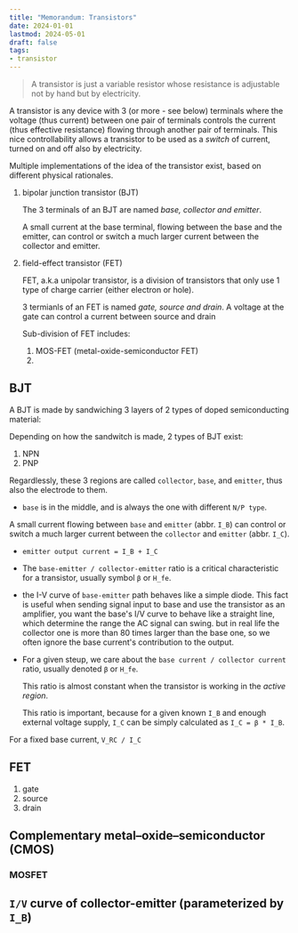 ```yaml
---
title: "Memorandum: Transistors"
date: 2024-01-01
lastmod: 2024-05-01
draft: false
tags:
- transistor
---
```


> A transistor is just a variable resistor whose resistance is adjustable not by hand but by electricity.

A transistor is any device with 3 (or more - see below) terminals where the voltage (thus current) between one pair of terminals controls the current (thus effective resistance) flowing through another pair of terminals. This nice controllability allows a transistor to be used as a *switch* of current, turned on and off also by electricity.

Multiple implementations of the idea of the transistor exist, based on different physical rationales.

1. bipolar junction transistor (BJT)

    The 3 terminals of an BJT are named *base, collector and emitter*.

    A small current at the base terminal, flowing between the base and the emitter, can control or switch a much larger current between the collector and emitter.

2. field-effect transistor (FET)

    FET, a.k.a unipolar transistor, is a division of transistors that only use 1 type of charge carrier (either electron or hole).

    3 termianls of an FET is named *gate, source and drain*.
    A voltage at the gate can control a current between source and drain
    
    Sub-division of FET includes:
    1. MOS-FET (metal-oxide-semiconductor FET)
    2. 


## BJT


A BJT is made by sandwiching 3 layers of 2 types of doped semiconducting material:

Depending on how the sandwitch is made, 2 types of BJT exist:
1. NPN
2. PNP

Regardlessly, these 3 regions are called `collector`, `base`, and `emitter`, thus also the electrode to them.
- `base` is in the middle, and is always the one with different `N/P type`.

A small current flowing between `base` and `emitter` (abbr. `I_B`) can control or switch a much larger current between the `collector` and `emitter` (abbr. `I_C`).

- `emitter output current = I_B + I_C`

- The `base-emitter / collector-emitter` ratio is a critical characteristic for a transistor, usually symbol `β` or `H_fe`.
- the I-V curve of `base-emitter` path behaves like a simple diode. This fact is useful when sending signal input to base and use the transistor as an amplifier, you want the base's I/V curve to behave like a straight line, which determine the range the AC signal can swing.
   but in real life the collector one is more than 80 times larger than the base one, so we often ignore the base current's contribution to the output.

- For a given steup, we care about the `base current / collector current` ratio, usually denoted `β` or `H_fe`.

   This ratio is almost constant when the transistor is working in the *active region*.
   
   This ratio is important, because for a given known `I_B` and enough external voltage supply, `I_C` can be simply calculated as `I_C = β * I_B`.

For a fixed base current, `V_RC / I_C`


## FET

1. gate
2. source
3. drain

## Complementary metal–oxide–semiconductor (CMOS)

### MOSFET


## `I/V` curve of collector-emitter (parameterized by `I_B`)


